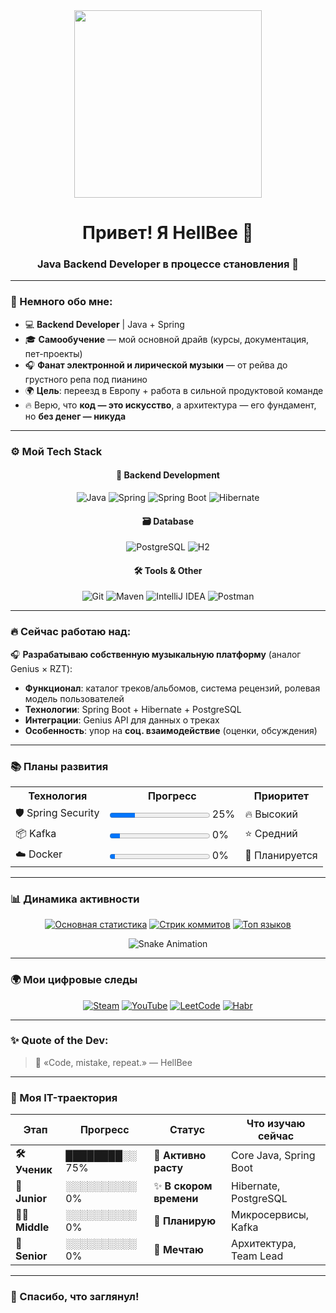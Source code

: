 <div id="header" align="center">
  <img src="https://media.giphy.com/media/v1.Y2lkPTc5MGI3NjExM21ndjE3cW96d3d4NHN0cGdraXNxZXNicGYzZWljeWd5cmVnMHpsaiZlcD12MV9zdGlja2Vyc19zZWFyY2gmY3Q9cw/jqhyQLMQNTXBLwcgQh/giphy.gif" width="300"/>
</div>

<h1 align="center">Привет! Я HellBee 👋</h1>
<h3 align="center">Java Backend Developer в процессе становления 🚀</h3>

---

### 🧠 Немного обо мне:
- 💻 **Backend Developer** | Java + Spring
- 🎓 **Самообучение** — мой основной драйв (курсы, документация, пет-проекты)
- 🎧 **Фанат электронной и лирической музыки** — от рейва до грустного репа под пианино
- 🌍 **Цель**: переезд в Европу + работа в сильной продуктовой команде
- 🔥 Верю, что **код — это искусство**, а архитектура — его фундамент, но **без денег — никуда**

---

### ⚙️ Мой Tech Stack

<div align="center">
  
#### 🍃 Backend Development
![Java](https://img.shields.io/badge/Java-ED8B00?style=for-the-badge&logo=openjdk&logoColor=white)
![Spring](https://img.shields.io/badge/Spring-6DB33F?style=for-the-badge&logo=spring&logoColor=white)
![Spring Boot](https://img.shields.io/badge/Spring_Boot-6DB33F?style=for-the-badge&logo=spring-boot&logoColor=white)
![Hibernate](https://img.shields.io/badge/Hibernate-59666C?style=for-the-badge&logo=hibernate&logoColor=white)

#### 🗃️ Database
![PostgreSQL](https://img.shields.io/badge/PostgreSQL-4169E1?style=for-the-badge&logo=postgresql&logoColor=white)
![H2](https://img.shields.io/badge/H2_Database-003545?style=for-the-badge&logo=h2&logoColor=white)

#### 🛠️ Tools & Other
![Git](https://img.shields.io/badge/Git-F05032?style=for-the-badge&logo=git&logoColor=white)
![Maven](https://img.shields.io/badge/Apache_Maven-C71A36?style=for-the-badge&logo=apache-maven&logoColor=white)
![IntelliJ IDEA](https://img.shields.io/badge/IntelliJ_IDEA-000000?style=for-the-badge&logo=intellij-idea&logoColor=white)
![Postman](https://img.shields.io/badge/Postman-FF6C37?style=for-the-badge&logo=postman&logoColor=white)

</div>

---

### 🔥 Сейчас работаю над:
🎧 **Разрабатываю собственную музыкальную платформу** (аналог Genius × RZT):
- **Функционал**: каталог треков/альбомов, система рецензий, ролевая модель пользователей
- **Технологии**: Spring Boot + Hibernate + PostgreSQL
- **Интеграции**: Genius API для данных о треках
- **Особенность**: упор на **соц. взаимодействие** (оценки, обсуждения)

---

### 📚 Планы развития

<table align="center">
  <tr>
    <th>Технология</th>
    <th>Прогресс</th>
    <th>Приоритет</th>
  </tr>
  <tr>
    <td>🛡️ Spring Security</td>
    <td><progress value="25" max="100"></progress> 25%</td>
    <td>🔥 Высокий</td>
  </tr>
  <tr>
    <td>📦 Kafka</td>
    <td><progress value="10" max="100"></progress> 0%</td>
    <td>⭐ Средний</td>
  </tr>
  <tr>
    <td>☁️ Docker</td>
    <td><progress value="5" max="100"></progress> 0%</td>
    <td>📅 Планируется</td>
  </tr>
</table>

---

### 📊 Динамика активности

<div align="center">

[![Основная статистика](https://github-readme-stats.vercel.app/api?username=HellBee404&show_icons=true&theme=radical&include_all_commits=true&count_private=true)](https://github.com/HellBee404)
[![Стрик коммитов](https://github-readme-streak-stats.herokuapp.com/?user=HellBee404&theme=radical&date_format=j%20M%5B%20Y%5D)](https://git.io/streak-stats)
[![Топ языков](https://github-readme-stats.vercel.app/api/top-langs/?username=HellBee404&layout=compact&theme=radical&hide=html,css,scss)](https://github.com/HellBee404)

![Snake Animation](https://raw.githubusercontent.com/HellBee404/HellBee404/output/snake.svg)

</div>

---

### 🌍 Мои цифровые следы

<div align="center">

[![Steam](https://custom-icon-badges.demolab.com/badge/-Steam-000000?style=for-the-badge&logo=steam&logoColor=white)](https://steamcommunity.com/id/Pcehl/)
[![YouTube](https://custom-icon-badges.demolab.com/badge/-YouTube-FF0000?style=for-the-badge&logo=youtube&logoColor=white)](https://youtube.com/@HellBeeIT)
[![LeetCode](https://custom-icon-badges.demolab.com/badge/-LeetCode-FFA116?style=for-the-badge&logo=leetcode&logoColor=black)](https://leetcode.com/u/Tryapka/)
[![Habr](https://custom-icon-badges.demolab.com/badge/-Habr-65A3BE?style=for-the-badge&logo=habr&logoColor=white)](https://habr.com/ru/users/HelllBee/)

</div>

---

### ✨ Quote of the Dev:
> 💬 «Code, mistake, repeat.» — HellBee

---

### 🚀 Моя IT-траектория

<div align="center">

| Этап          | Прогресс       | Статус                | Что изучаю сейчас      |
|---------------|----------------|-----------------------|------------------------|
| **🛠️ Ученик** | ████████░░ 75% | 🐣 **Активно расту**  | Core Java, Spring Boot |
| **👶 Junior** | ░░░░░░░░░░ 0% | ✨ **В скором времени** | Hibernate, PostgreSQL  |
| **🧑‍💻 Middle** | ░░░░░░░░░░ 0%  | 🌱 **Планирую**       | Микросервисы, Kafka   |
| **🧠 Senior** | ░░░░░░░░░░ 0%  | 🚀 **Мечтаю**         | Архитектура, Team Lead |

</div>


---

### 🖤 Спасибо, что заглянул!

